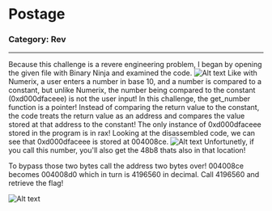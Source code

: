 # Postage

### Category: Rev
__________________________



Because this challenge is a revere engineering problem, I began by opening the given file with Binary Ninja and examined the code. 
![Alt text](Images/postage1.png)
Like with Numerix, a user enters a number in base 10, and a number is compared to a constant, but unlike Numerix, the number being compared to the constant (0xd000dfaceee) is not the user input! In this challenge, the get_number function is a pointer! Instead of comparing the return value to the constant, the code treats the return value as an address and compares the value stored at that address to the constant!
The only instance of 0xd000dfaceee stored in the program is in rax!
Looking at the disassembled code, we can see that 0xd000dfaceee is stored at 004008ce. 
![Alt text](Images/postage2.png)
Unfortunetly, if you call this number, you'll also get the 48b8 thats also in that location! 

To bypass those two bytes call the address two bytes over! 004008ce becomes 004008d0 which in turn is 4196560 in decimal. Call 4196560 and retrieve the flag!

![Alt text](Images/postage3.png)